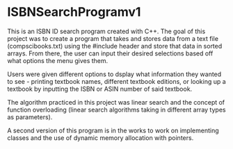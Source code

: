 # ISBNSearchProgramv1


This is an ISBN ID search program created with C++. The goal of this project was to create a program that takes and stores data from a text file (compscibooks.txt) using the #include <fstream> header and store that data in sorted arrays. From there, the user can input their desired selections based off what options the menu gives them.

Users were given different options to dsplay what information they wanted to see - printing textbook names, different textbook editions, or looking up a textbook by inputting the ISBN or ASIN number of said textbook. 

The algorithm practiced in this project was linear search and the concept of function overloading (linear search algorithms taking in different array types as parameters).
  
A second version of this program is in the works to work on implementing classes and the use of dynamic memory allocation with pointers.
